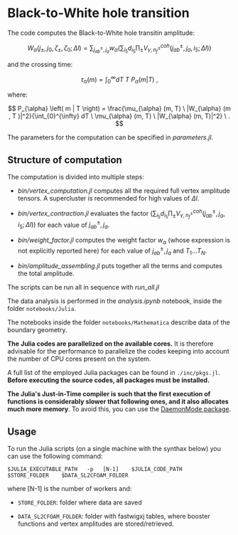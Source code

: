 # Black-to-White hole transition

The code computes the Black-to-White hole transitin amplitude:

$$
W_{\alpha} (j_{\pm}, j_{0}, \zeta_{\pm}, \zeta_0; \Delta l) = \sum_{ j_{ab}^{\pm}, j_{a} } w_{\alpha} \left( \sum_{i_5} d_{i_5} \prod_{\pm} V_{\gamma,  n_{f}^{\pm}}^{coh} \left(j_{ab}^{\pm}, j_{a}, i_5; \Delta l \right) \right) 
$$

and the crossing time:

$$
\tau_{\alpha} \left( m \right) = \int_{0}^{\infty} dT \  T \ P_{\alpha} \left( m | T \right)  \ ,
$$

where:

$$
P_{\alpha} \left( m | T \right) = \frac{\mu_{\alpha} (m, T) \ |W_{\alpha} (m , T )|^2}{\int_{0}^{\infty} dT \ \mu_{\alpha} (m, T) \ |W_{\alpha} (m, T)|^2} \ .
$$

The parameters for the computation can be specified in *parameters.jl*.

## Structure of computation

The computation is divided into multiple steps:

- *bin/vertex_computation.jl* computes all the required full vertex amplitude tensors. A supercluster is recommended for high values of $\Delta l$.

- *bin/vertex_contraction.jl* evaluates the factor $\left( \sum_{i_5} d_{i_5} \prod_{\pm} V_{\gamma,  n_{f}^{\pm}}^{coh} \left(j_{ab}^{\pm}, j_{a}, i_5; \Delta l \right) \right)$ for each value of $j_{ab}^{\pm}, j_{a}$.

- *bin/weight_factor.jl* computes the weight factor $w_{\alpha}$ (whose expression is not explicitly reported here) for each value of $j_{ab}^{\pm}, j_{a}$ and $T_1 \dots T_N$.

- *bin/amplitude_assembling.jl* puts together all the terms and computes the total amplitude.

The scripts can be run all in sequence with *run_all.jl*

The data analysis is performed in the *analysis.ipynb* notebook, inside the folder `notebooks/Julia`. 

The notebooks inside the folder `notebooks/Mathematica` describe data of the boundary geometry. 

**The Julia codes are parallelized on the available cores.** It is therefore advisable for the performance to parallelize the codes keeping into account the number of CPU cores present on the system.

A full list of the employed Julia packages can be found in `./inc/pkgs.jl`. **Before executing the source codes, all packages must be installed.**

**The Julia's Just-in-Time compiler is such that the first execution of functions is considerably slower that following ones, and it also allocates much more memory**. To avoid this, you can use the [DaemonMode package](https://github.com/dmolina/DaemonMode.jl).

## Usage

To run the Julia scripts (on a single machine with the synthax below) you can use the following command:

```
$JULIA_EXECUTABLE_PATH   -p   [N-1]    $JULIA_CODE_PATH   $STORE_FOLDER    $DATA_SL2CFOAM_FOLDER
```

where [N-1] is the number of workers and:

- `STORE_FOLDER`: folder where data are saved

- `DATA_SL2CFOAM_FOLDER`: folder with fastwigxj tables, where booster functions and vertex amplitudes are stored/retrieved.


